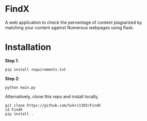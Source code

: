 # FindX
A web application to check the percentage of content plagiarized by matching your content against Numerous webpages using flask.

# Installation

**Step 1**:
```
pip install requirements.txt
```

**Step 2**:
```
python main.py
```

Alternatively, clone this repo and install locally,
```
git clone https://github.com/Sukrit303/FindX
cd FindX
pip install .
```
